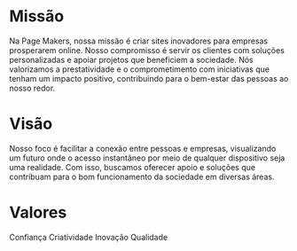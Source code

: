 # Missão
Na Page Makers, nossa missão é criar sites inovadores para empresas prosperarem online. Nosso compromisso é servir os clientes com soluções personalizadas e apoiar projetos que beneficiem a sociedade. Nós valorizamos a prestatividade e o comprometimento com iniciativas que tenham um impacto positivo, contribuindo para o bem-estar das pessoas ao nosso redor.

# Visão 
Nosso foco é facilitar a conexão entre pessoas e empresas, visualizando um futuro onde o acesso instantâneo por meio de qualquer dispositivo seja uma realidade. Com isso, buscamos oferecer apoio e soluções que contribuam para o bom funcionamento da sociedade em diversas áreas.

# Valores
Confiança
Criatividade
Inovação
Qualidade
